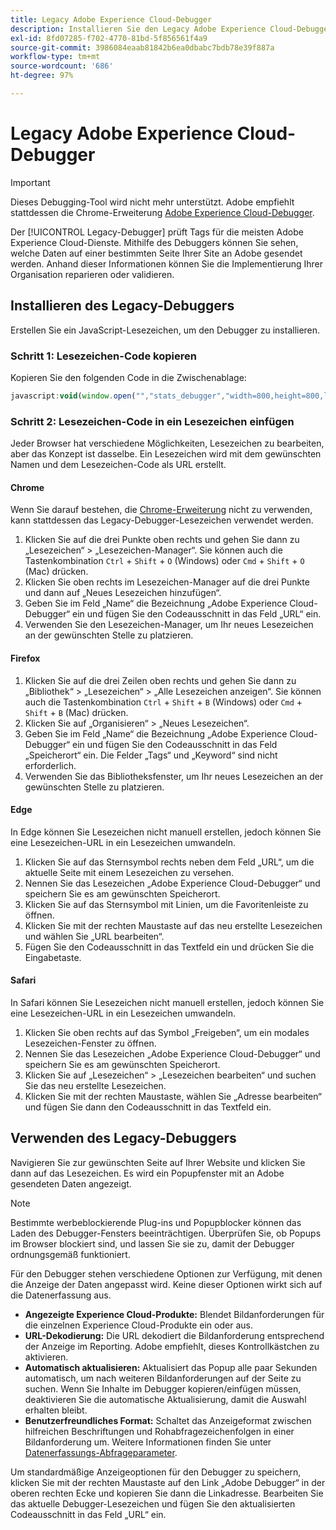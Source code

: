 ```yaml
---
title: Legacy Adobe Experience Cloud-Debugger
description: Installieren Sie den Legacy Adobe Experience Cloud-Debugger. Dieser Debugger prüft Tags auf Analytics-, Target-, Advertising Cloud-, Identity-Dienst- und Datenerfassungs-Tags.
exl-id: 8fd07285-f702-4770-81bd-5f856561f4a9
source-git-commit: 3986084eaab81842b6ea0dbabc7bdb78e39f887a
workflow-type: tm+mt
source-wordcount: '686'
ht-degree: 97%

---
```


# Legacy Adobe Experience Cloud-Debugger

>[!IMPORTANT]
>
>Dieses Debugging-Tool wird nicht mehr unterstützt. Adobe empfiehlt stattdessen die Chrome-Erweiterung [Adobe Experience Cloud-Debugger](https://experienceleague.adobe.com/docs/debugger/using/experience-cloud-debugger.html?lang=de).

Der [!UICONTROL Legacy-Debugger] prüft Tags für die meisten Adobe Experience Cloud-Dienste. Mithilfe des Debuggers können Sie sehen, welche Daten auf einer bestimmten Seite Ihrer Site an Adobe gesendet werden. Anhand dieser Informationen können Sie die Implementierung Ihrer Organisation reparieren oder validieren.

## Installieren des Legacy-Debuggers

Erstellen Sie ein JavaScript-Lesezeichen, um den Debugger zu installieren.

### Schritt 1: Lesezeichen-Code kopieren

Kopieren Sie den folgenden Code in die Zwischenablage:

```JavaScript
javascript:void(window.open("","stats_debugger","width=800,height=800,location=0,menubar=0,status=1,toolbar=0,resizable=1,scrollbars=1").document.write("<script language=\"JavaScript\" id=dbg src=\"https://www.adobetag.com/d1/digitalpulsedebugger/live/DPD.js\"></"+"script>"+"<script language=\"JavaScript\">window.focus();</script>"));
```

### Schritt 2: Lesezeichen-Code in ein Lesezeichen einfügen

Jeder Browser hat verschiedene Möglichkeiten, Lesezeichen zu bearbeiten, aber das Konzept ist dasselbe. Ein Lesezeichen wird mit dem gewünschten Namen und dem Lesezeichen-Code als URL erstellt.

#### Chrome

Wenn Sie darauf bestehen, die [Chrome-Erweiterung](https://experienceleague.adobe.com/docs/debugger/using/experience-cloud-debugger.html) nicht zu verwenden, kann stattdessen das Legacy-Debugger-Lesezeichen verwendet werden.

1. Klicken Sie auf die drei Punkte oben rechts und gehen Sie dann zu „Lesezeichen“ > „Lesezeichen-Manager“. Sie können auch die Tastenkombination `Ctrl` + `Shift` + `O` (Windows) oder `Cmd` + `Shift` + `O` (Mac) drücken.
2. Klicken Sie oben rechts im Lesezeichen-Manager auf die drei Punkte und dann auf „Neues Lesezeichen hinzufügen“.
3. Geben Sie im Feld „Name“ die Bezeichnung „Adobe Experience Cloud-Debugger“ ein und fügen Sie den Codeausschnitt in das Feld „URL“ ein.
4. Verwenden Sie den Lesezeichen-Manager, um Ihr neues Lesezeichen an der gewünschten Stelle zu platzieren.

#### Firefox

1. Klicken Sie auf die drei Zeilen oben rechts und gehen Sie dann zu „Bibliothek“ > „Lesezeichen“ > „Alle Lesezeichen anzeigen“. Sie können auch die Tastenkombination `Ctrl` + `Shift` + `B` (Windows) oder `Cmd` + `Shift` + `B` (Mac) drücken.
2. Klicken Sie auf „Organisieren“ > „Neues Lesezeichen“.
3. Geben Sie im Feld „Name“ die Bezeichnung „Adobe Experience Cloud-Debugger“ ein und fügen Sie den Codeausschnitt in das Feld „Speicherort“ ein. Die Felder „Tags“ und „Keyword“ sind nicht erforderlich.
4. Verwenden Sie das Bibliotheksfenster, um Ihr neues Lesezeichen an der gewünschten Stelle zu platzieren.

#### Edge

In Edge können Sie Lesezeichen nicht manuell erstellen, jedoch können Sie eine Lesezeichen-URL in ein Lesezeichen umwandeln.

1. Klicken Sie auf das Sternsymbol rechts neben dem Feld „URL“, um die aktuelle Seite mit einem Lesezeichen zu versehen.
2. Nennen Sie das Lesezeichen „Adobe Experience Cloud-Debugger“ und speichern Sie es am gewünschten Speicherort.
3. Klicken Sie auf das Sternsymbol mit Linien, um die Favoritenleiste zu öffnen.
4. Klicken Sie mit der rechten Maustaste auf das neu erstellte Lesezeichen und wählen Sie „URL bearbeiten“.
5. Fügen Sie den Codeausschnitt in das Textfeld ein und drücken Sie die Eingabetaste.

#### Safari

In Safari können Sie Lesezeichen nicht manuell erstellen, jedoch können Sie eine Lesezeichen-URL in ein Lesezeichen umwandeln.

1. Klicken Sie oben rechts auf das Symbol „Freigeben“, um ein modales Lesezeichen-Fenster zu öffnen.
2. Nennen Sie das Lesezeichen „Adobe Experience Cloud-Debugger“ und speichern Sie es am gewünschten Speicherort.
3. Klicken Sie auf „Lesezeichen“ > „Lesezeichen bearbeiten“ und suchen Sie das neu erstellte Lesezeichen.
4. Klicken Sie mit der rechten Maustaste, wählen Sie „Adresse bearbeiten“ und fügen Sie dann den Codeausschnitt in das Textfeld ein.

## Verwenden des Legacy-Debuggers

Navigieren Sie zur gewünschten Seite auf Ihrer Website und klicken Sie dann auf das Lesezeichen. Es wird ein Popupfenster mit an Adobe gesendeten Daten angezeigt.

>[!NOTE]
>
>Bestimmte werbeblockierende Plug-ins und Popupblocker können das Laden des Debugger-Fensters beeinträchtigen. Überprüfen Sie, ob Popups im Browser blockiert sind, und lassen Sie sie zu, damit der Debugger ordnungsgemäß funktioniert.

Für den Debugger stehen verschiedene Optionen zur Verfügung, mit denen die Anzeige der Daten angepasst wird. Keine dieser Optionen wirkt sich auf die Datenerfassung aus.

* **Angezeigte Experience Cloud-Produkte:** Blendet Bildanforderungen für die einzelnen Experience Cloud-Produkte ein oder aus.
* **URL-Dekodierung:** Die URL dekodiert die Bildanforderung entsprechend der Anzeige im Reporting. Adobe empfiehlt, dieses Kontrollkästchen zu aktivieren.
* **Automatisch aktualisieren:** Aktualisiert das Popup alle paar Sekunden automatisch, um nach weiteren Bildanforderungen auf der Seite zu suchen. Wenn Sie Inhalte im Debugger kopieren/einfügen müssen, deaktivieren Sie die automatische Aktualisierung, damit die Auswahl erhalten bleibt.
* **Benutzerfreundliches Format:** Schaltet das Anzeigeformat zwischen hilfreichen Beschriftungen und Rohabfragezeichenfolgen in einer Bildanforderung um. Weitere Informationen finden Sie unter [Datenerfassungs-Abfrageparameter](query-parameters.md).

Um standardmäßige Anzeigeoptionen für den Debugger zu speichern, klicken Sie mit der rechten Maustaste auf den Link „Adobe Debugger“ in der oberen rechten Ecke und kopieren Sie dann die Linkadresse. Bearbeiten Sie das aktuelle Debugger-Lesezeichen und fügen Sie den aktualisierten Codeausschnitt in das Feld „URL“ ein.
